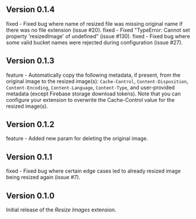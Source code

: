 ## Version 0.1.4

fixed - Fixed bug where name of resized file was missing original name if there was no file extension (issue #20).
fixed - Fixed "TypeError: Cannot set property 'resizedImage' of undefined" (issue #130).
fixed - Fixed bug where some valid bucket names were rejected during configuration (issue #27).

## Version 0.1.3

feature - Automatically copy the following metadata, if present, from the original image to the resized image(s): `Cache-Control`, `Content-Disposition`, `Content-Encoding`, `Content-Language`, `Content-Type`, and user-provided metadata (except Firebase storage download tokens). Note that you can configure your extension to overwrite the Cache-Control value for the resized image(s).

## Version 0.1.2

feature - Added new param for deleting the original image.

## Version 0.1.1

fixed - Fixed bug where certain edge cases led to already resized image being resized again (issue #7).

## Version 0.1.0

Initial release of the _Resize Images_ extension.
